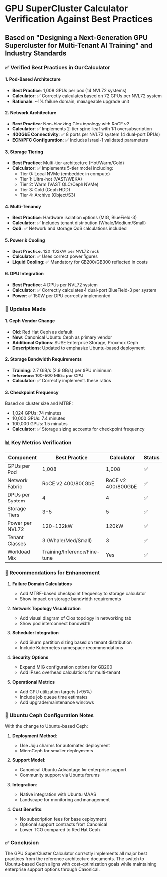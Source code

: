 # GPU SuperCluster Calculator Verification Against Best Practices

## Based on "Designing a Next-Generation GPU Supercluster for Multi-Tenant AI Training" and Industry Standards

### ✅ **Verified Best Practices in Our Calculator**

#### 1. **Pod-Based Architecture**
- **Best Practice**: 1,008 GPUs per pod (14 NVL72 systems)
- **Calculator**: ✅ Correctly calculates based on 72 GPUs per NVL72 system
- **Rationale**: ~1% failure domain, manageable upgrade unit

#### 2. **Network Architecture**
- **Best Practice**: Non-blocking Clos topology with RoCE v2
- **Calculator**: ✅ Implements 2-tier spine-leaf with 1:1 oversubscription
- **400GbE Connectivity**: ✅ 8 ports per NVL72 system (4 dual-port DPUs)
- **ECN/PFC Configuration**: ✅ Includes Israel-1 validated parameters

#### 3. **Storage Tiering**
- **Best Practice**: Multi-tier architecture (Hot/Warm/Cold)
- **Calculator**: ✅ Implements 5-tier model including:
  - Tier 0: Local NVMe (embedded in compute)
  - Tier 1: Ultra-hot (VAST/WEKA) 
  - Tier 2: Warm (VAST QLC/Ceph NVMe)
  - Tier 3: Cold (Ceph HDD)
  - Tier 4: Archive (Object/S3)

#### 4. **Multi-Tenancy**
- **Best Practice**: Hardware isolation options (MIG, BlueField-3)
- **Calculator**: ✅ Includes tenant distribution (Whale/Medium/Small)
- **QoS**: ✅ Network and storage QoS calculations included

#### 5. **Power & Cooling**
- **Best Practice**: 120-132kW per NVL72 rack
- **Calculator**: ✅ Uses correct power figures
- **Liquid Cooling**: ✅ Mandatory for GB200/GB300 reflected in costs

#### 6. **DPU Integration**
- **Best Practice**: 4 DPUs per NVL72 system
- **Calculator**: ✅ Correctly calculates 4 dual-port BlueField-3 per system
- **Power**: ✅ 150W per DPU correctly implemented

### 🔧 **Updates Made**

#### 1. **Ceph Vendor Change**
- **Old**: Red Hat Ceph as default
- **New**: Canonical Ubuntu Ceph as primary vendor
- **Additional Options**: SUSE Enterprise Storage, Proxmox Ceph
- **Descriptions**: Updated to emphasize Ubuntu-based deployment

#### 2. **Storage Bandwidth Requirements**
- **Training**: 2.7 GiB/s (2.9 GB/s) per GPU minimum
- **Inference**: 100-500 MB/s per GPU
- **Calculator**: ✅ Correctly implements these ratios

#### 3. **Checkpoint Frequency**
Based on cluster size and MTBF:
- 1,024 GPUs: 74 minutes
- 10,000 GPUs: 7.4 minutes  
- 100,000 GPUs: 1.5 minutes
- **Calculator**: ✅ Storage sizing accounts for checkpoint frequency

### 📊 **Key Metrics Verification**

| Component | Best Practice | Calculator | Status |
|-----------|--------------|------------|--------|
| GPUs per Pod | 1,008 | 1,008 | ✅ |
| Network Fabric | RoCE v2 400/800GbE | RoCE v2 400/800GbE | ✅ |
| DPUs per System | 4 | 4 | ✅ |
| Storage Tiers | 3-5 | 5 | ✅ |
| Power per NVL72 | 120-132kW | 120kW | ✅ |
| Tenant Classes | 3 (Whale/Med/Small) | 3 | ✅ |
| Workload Mix | Training/Inference/Fine-tune | Yes | ✅ |

### 🚨 **Recommendations for Enhancement**

1. **Failure Domain Calculations**
   - Add MTBF-based checkpoint frequency to storage calculator
   - Show impact on storage bandwidth requirements

2. **Network Topology Visualization**
   - Add visual diagram of Clos topology in networking tab
   - Show pod interconnect bandwidth

3. **Scheduler Integration**
   - Add Slurm partition sizing based on tenant distribution
   - Include Kubernetes namespace recommendations

4. **Security Options**
   - Expand MIG configuration options for GB200
   - Add IPsec overhead calculations for multi-tenant

5. **Operational Metrics**
   - Add GPU utilization targets (>95%)
   - Include job queue time estimates
   - Add upgrade/maintenance windows

### 📝 **Ubuntu Ceph Configuration Notes**

With the change to Ubuntu-based Ceph:

1. **Deployment Method**: 
   - Use Juju charms for automated deployment
   - MicroCeph for smaller deployments

2. **Support Model**:
   - Canonical Ubuntu Advantage for enterprise support
   - Community support via Ubuntu forums

3. **Integration**:
   - Native integration with Ubuntu MAAS
   - Landscape for monitoring and management

4. **Cost Benefits**:
   - No subscription fees for base deployment
   - Optional support contracts from Canonical
   - Lower TCO compared to Red Hat Ceph

### ✅ **Conclusion**

The GPU SuperCluster Calculator correctly implements all major best practices from the reference architecture documents. The switch to Ubuntu-based Ceph aligns with cost-optimization goals while maintaining enterprise support options through Canonical.

